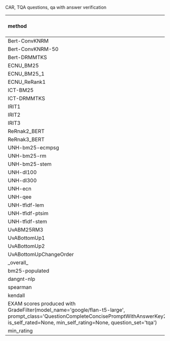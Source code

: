 CAR, TQA questions, qa with answer verification

| method | exam | +/- | exam-std | n-exam | +/- | n-exam-std | orig\_TREC\_leaderboard\_rank | orig\_EXAM\_leaderboard\_rank |  |  |  |  |  |  |
| :-- | :-- | :-- | :-- | :-- | :-- | :-- | :-- | :-- | :-- | :-- | --- | --- | --- | --- |
| Bert-ConvKNRM | 0.248 | +/- | 0.014 | 0.581 | +/- | 0.027 |  |  |  |  |  |  |  |  |
| Bert-ConvKNRM-50 | 0.277 | +/- | 0.014 | 0.651 | +/- | 0.026 | 9.000 | 6.000 |  |  |  |  |  |  |
| Bert-DRMMTKS | 0.247 | +/- | 0.014 | 0.583 | +/- | 0.028 | 12.000 | 3.000 |  |  |  |  |  |  |
| ECNU\_BM25 | 0.278 | +/- | 0.015 | 0.648 | +/- | 0.027 |  |  |  |  |  |  |  |  |
| ECNU\_BM25\_1 | 0.278 | +/- | 0.015 | 0.647 | +/- | 0.027 | 7.500 | 11.000 |  |  |  |  |  |  |
| ECNU\_ReRank1 | 0.285 | +/- | 0.016 | 0.660 | +/- | 0.028 | 7.500 | 12.000 |  |  |  |  |  |  |
| ICT-BM25 | 0.278 | +/- | 0.015 | 0.648 | +/- | 0.026 |  |  |  |  |  |  |  |  |
| ICT-DRMMTKS | 0.237 | +/- | 0.014 | 0.543 | +/- | 0.028 | 16.000 | 13.000 |  |  |  |  |  |  |
| IRIT1 | 0.279 | +/- | 0.015 | 0.643 | +/- | 0.028 | 5.000 | 7.000 |  |  |  |  |  |  |
| IRIT2 | 0.279 | +/- | 0.015 | 0.643 | +/- | 0.028 | 5.000 | 4.000 |  |  |  |  |  |  |
| IRIT3 | 0.279 | +/- | 0.015 | 0.643 | +/- | 0.028 | 5.000 | 9.000 |  |  |  |  |  |  |
| ReRnak2\_BERT | 0.281 | +/- | 0.015 | 0.645 | +/- | 0.028 | 3.000 | 1.000 |  |  |  |  |  |  |
| ReRnak3\_BERT | 0.288 | +/- | 0.015 | 0.667 | +/- | 0.027 | 2.000 | 5.000 |  |  |  |  |  |  |
| UNH-bm25-ecmpsg | 0.267 | +/- | 0.015 | 0.623 | +/- | 0.028 | 11.000 | 10.000 |  |  |  |  |  |  |
| UNH-bm25-rm | 0.276 | +/- | 0.014 | 0.651 | +/- | 0.027 |  |  |  |  |  |  |  |  |
| UNH-bm25-stem | 0.267 | +/- | 0.015 | 0.623 | +/- | 0.028 |  |  |  |  |  |  |  |  |
| UNH-dl100 | 0.267 | +/- | 0.015 | 0.623 | +/- | 0.028 |  |  |  |  |  |  |  |  |
| UNH-dl300 | 0.267 | +/- | 0.015 | 0.623 | +/- | 0.028 |  |  |  |  |  |  |  |  |
| UNH-ecn | 0.259 | +/- | 0.014 | 0.592 | +/- | 0.027 |  |  |  |  |  |  |  |  |
| UNH-qee | 0.271 | +/- | 0.014 | 0.634 | +/- | 0.028 |  |  |  |  |  |  |  |  |
| UNH-tfidf-lem | 0.267 | +/- | 0.015 | 0.623 | +/- | 0.028 |  |  |  |  |  |  |  |  |
| UNH-tfidf-ptsim | 0.267 | +/- | 0.015 | 0.623 | +/- | 0.028 |  |  |  |  |  |  |  |  |
| UNH-tfidf-stem | 0.267 | +/- | 0.015 | 0.623 | +/- | 0.028 |  |  |  |  |  |  |  |  |
| UvABM25RM3 | 0.147 | +/- | 0.010 | 0.358 | +/- | 0.024 | 13.000 | 15.000 |  |  |  |  |  |  |
| UvABottomUp1 | 0.142 | +/- | 0.011 | 0.333 | +/- | 0.024 |  |  |  |  |  |  |  |  |
| UvABottomUp2 | 0.148 | +/- | 0.010 | 0.350 | +/- | 0.023 | 15.000 | 16.000 |  |  |  |  |  |  |
| UvABottomUpChangeOrder | 0.145 | +/- | 0.010 | 0.353 | +/- | 0.024 | 14.000 | 14.000 |  |  |  |  |  |  |
| \_overall\_ | 0.388 | +/- | 0.016 | 1.000 | +/- | 0.000 |  |  |  |  |  |  |  |  |
| bm25-populated | 0.275 | +/- | 0.015 | 0.635 | +/- | 0.027 | 10.000 | 8.000 |  |  |  |  |  |  |
| dangnt-nlp | 0.3 | +/- | 0.016 | 0.679 | +/- | 0.028 | 1.000 | 2.000 |  |  |  |  |  |  |
| spearman | 0.937 |  |  | 0.853 |  |  |  |  |  |  |  |  |  |  |
| kendall | 0.841 |  |  | 0.721 |  |  |  |  |  |  |  |  |  |  |
| EXAM scores produced with GradeFilter(model\_name='google/flan-t5-large', prompt\_class='QuestionCompleteConcisePromptWithAnswerKey2', is\_self\_rated=None, min\_self\_rating=None, question\_set='tqa') |  |  |  |  |  |  |  |  |  |  |  |  |  |  |
| min\_rating | None |  |  |  |  |  |  |  |  |  |  |  |  |  |

